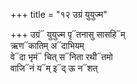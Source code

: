 +++
title = "१२ उग्रं युयुज्म"

+++
उग्रं᳓ युयुज्म पृ᳓तनासु सासहि᳓म्  
ऋण᳓कातिम् अ᳓दाभियम्  
वे᳓दा भृमं᳓ चित् स᳓निता रथी᳓तमो  
वाजि᳓नं य᳓म् इ᳓द् ऊ न᳓शत्